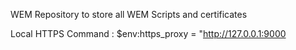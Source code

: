WEM Repository to store all WEM Scripts and certificates


Local HTTPS Command : $env:https_proxy = "http://127.0.0.1:9000